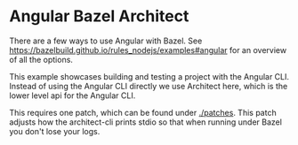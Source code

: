 # Angular Bazel Architect

There are a few ways to use Angular with Bazel. See https://bazelbuild.github.io/rules_nodejs/examples#angular for an overview of all the options.

This example showcases building and testing a project with the Angular CLI.
Instead of using the Angular CLI directly we use Architect here, which is the lower level api for the Angular CLI.

This requires one patch, which can be found under [./patches](./patches).
This patch adjusts how the architect-cli prints stdio so that when running under Bazel you don't lose your logs.
